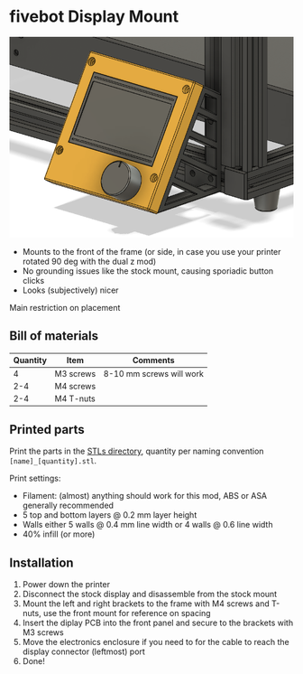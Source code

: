 # fivebot Display Mount

![overview](assets/images/display/display-mount.png)

* Mounts to the front of the frame (or side, in case you use your printer rotated 90 deg with the dual z mod)
* No grounding issues like the stock mount, causing sporiadic button clicks
* Looks (subjectively) nicer

Main restriction on placement 

## Bill of materials
|Quantity|Item|Comments|
|---|---|---|
|4|M3 screws|8-10 mm screws will work|
|2-4|M4 screws||
|2-4|M4 T-nuts||

## Printed parts
Print the parts in the [STLs directory](https://github.com/fivebot-printer/fivebot/tree/main/display/STLs), quantity per naming convention `[name]_[quantity].stl`.

Print settings:
* Filament: (almost) anything should work for this mod, ABS or ASA generally recommended
* 5 top and bottom layers @ 0.2 mm layer height
* Walls either 5 walls @ 0.4 mm line width or 4 walls @ 0.6 line width
* 40% infill (or more)

## Installation
1. Power down the printer
2. Disconnect the stock display and disassemble from the stock mount
3. Mount the left and right brackets to the frame with M4 screws and T-nuts, use the front mount for reference on spacing
4. Insert the diplay PCB into the front panel and secure to the brackets with M3 screws
5. Move the electronics enclosure if you need to for the cable to reach the display connector (leftmost) port
6. Done!
